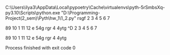 C:\Users\ilya3\AppData\Local\pypoetry\Cache\virtualenvs\pyth-5rSmbsXq-py3.10\Scripts\python.exe "D:\Programming-Project(2_sem)\Pyth\hw_1\1_2.py" 
rsgf
2
3
4
5
6
7

89
10
1
11
12
e
54g
rgr
4
4ytg
^D
2
3
4
5
6
7

89
10
1
11
12
e
54g
rgr
4
4ytg

Process finished with exit code 0
